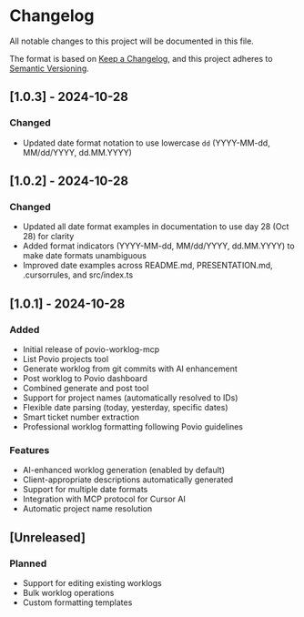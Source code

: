 # Changelog

All notable changes to this project will be documented in this file.

The format is based on [Keep a Changelog](https://keepachangelog.com/en/1.0.0/),
and this project adheres to [Semantic Versioning](https://semver.org/spec/v2.0.0.html).

## [1.0.3] - 2024-10-28

### Changed
- Updated date format notation to use lowercase `dd` (YYYY-MM-dd, MM/dd/YYYY, dd.MM.YYYY)

## [1.0.2] - 2024-10-28

### Changed
- Updated all date format examples in documentation to use day 28 (Oct 28) for clarity
- Added format indicators (YYYY-MM-dd, MM/dd/YYYY, dd.MM.YYYY) to make date formats unambiguous
- Improved date examples across README.md, PRESENTATION.md, .cursorrules, and src/index.ts

## [1.0.1] - 2024-10-28

### Added
- Initial release of povio-worklog-mcp
- List Povio projects tool
- Generate worklog from git commits with AI enhancement
- Post worklog to Povio dashboard
- Combined generate and post tool
- Support for project names (automatically resolved to IDs)
- Flexible date parsing (today, yesterday, specific dates)
- Smart ticket number extraction
- Professional worklog formatting following Povio guidelines

### Features
- AI-enhanced worklog generation (enabled by default)
- Client-appropriate descriptions automatically generated
- Support for multiple date formats
- Integration with MCP protocol for Cursor AI
- Automatic project name resolution

## [Unreleased]

### Planned
- Support for editing existing worklogs
- Bulk worklog operations
- Custom formatting templates


